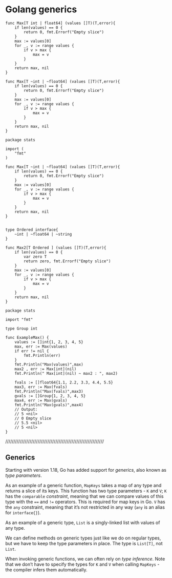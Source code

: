 # Golang generics









```
func Max[T int | float64] (values []T)(T,error){
	if len(values) == 0 {
		return 0, fmt.Errorf("Empty slice")
	}
	max := values[0]
	for _, v := range values {
		if v > max {
			max = v
		}
	}
	return max, nil
} 
```





```
func Max[T ~int | ~float64] (values []T)(T,error){
	if len(values) == 0 {
		return 0, fmt.Errorf("Empty slice")
	}
	max := values[0]
	for _, v := range values {
		if v > max {
			max = v
		}
	}
	return max, nil
} 
```





```
package stats 

import (
	"fmt"
)

func Max[T ~int | ~float64] (values []T)(T,error){
	if len(values) == 0 {
		return 0, fmt.Errorf("Empty slice")
	}
	max := values[0]
	for _, v := range values {
		if v > max {
			max = v
		}
	}
	return max, nil
} 


type Ordered interface{
	~int | ~float64 | ~string
}

func Max2[T Ordered ] (values []T)(T,error){
	if len(values) == 0 {
		var zero T
		return zero, fmt.Errorf("Empty slice")
	}
	max := values[0]
	for _, v := range values {
		if v > max {
			max = v
		}
	}
	return max, nil
} 
```





```
package stats

import "fmt"

type Group int 

func ExampleMax() {
	values := []int{1, 2, 3, 4, 5}
	max, err := Max(values)
	if err != nil {
		fmt.Println(err)
	}
	fmt.Println("Max(values)",max)
	max2 , err := Max[int](nil)
    fmt.Println(" Max[int](nil) ~ max2 : ", max2)

	fvals := []float64{1.1, 2.2, 3.3, 4.4, 5.5}
	max3, err := Max(fvals)
	fmt.Println("Max(fvals)",max3)
	gvals := []Group{1, 2, 3, 4, 5}
	max4, err := Max(gvals)
	fmt.Println("Max(gvals)",max4)
	// Output:
	// 5 <nil>
	// 0 Empty slice
	// 5.5 <nil>
	// 5 <nil>
}
```

/////////////////////////////////////////////////////////////



## Generics

Starting with version 1.18, Go has added support for *generics*, also known as *type parameters*.



As an example of a generic function, `MapKeys` takes
a map of any type and returns a slice of its keys.
This function has two type parameters - `K` and `V`; `K` has the `comparable` *constraint*, meaning that
we can compare values of this type with the `==` and `!=` operators. This is required for map keys in Go. `V` has the `any` constraint, meaning that it’s not
restricted in any way (`any` is an alias for `interface{}`).



As an example of a generic type, `List` is a
singly-linked list with values of any type.



We can define methods on generic types just like we
do on regular types, but we have to keep the type
parameters in place. The type is `List[T]`, not `List`.



When invoking generic functions, we can often rely
on *type inference*. Note that we don’t have to
specify the types for `K` and `V` when
calling `MapKeys` - the compiler infers them
automatically.



```

```


